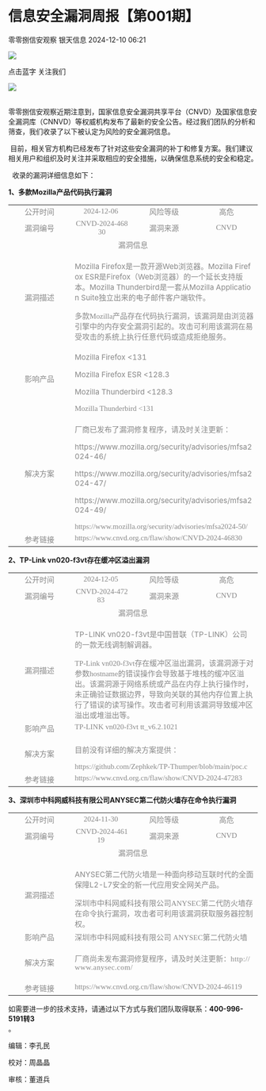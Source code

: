 #  信息安全漏洞周报【第001期】   
零零捌信安观察  银天信息   2024-12-10 06:21  
  
![](https://mmbiz.qpic.cn/mmbiz_gif/iaM7XcVgdNJc2pDKcAS3OJSSqBWRlEPc0ZCJ2Nmafxe5Ln5YMWA7JhclCjsO9QDrsNB0ofETavP2SRDiah8BAAhQ/640?wx_fmt=gif&from=appmsg "")  
  
点击蓝字 关注我们  
  
![](https://mmbiz.qpic.cn/mmbiz_gif/iaM7XcVgdNJc2pDKcAS3OJSSqBWRlEPc0ZCJ2Nmafxe5Ln5YMWA7JhclCjsO9QDrsNB0ofETavP2SRDiah8BAAhQ/640?wx_fmt=gif&from=appmsg "")  
  
  
   
零零捌信安观察近期注意到，国家信息安全漏洞共享平台（CNVD）及国家信息安全漏洞库（CNNVD）等权威机构发布了最新的安全公告。经过我们团队的分析和筛查，我们收录了以下被认定为风险的安全漏洞信息。  
  
 目前，相关官方机构已经发布了针对这些安全漏洞的补丁和修复方案。我们建议相关用户和组织及时关注并采取相应的安全措施，以确保信息系统的安全和稳定。  
  
  收录的漏洞详细信息如下：  
  
**1、多款Mozilla产品代码执行漏洞**  
<table><tbody><tr><td width="133" valign="middle" align="center" style="word-break: break-all;"><span style="font-family: 宋体;font-size: 15px;color: rgb(136, 136, 136);">公开时间</span></td><td width="133" valign="middle" align="center" style="word-break: break-all;"><span style="font-family: Calibri, &#34;sans-serif&#34;;font-size: 15px;color: rgb(136, 136, 136);">2024-12-06 </span></td><td width="133" valign="middle" align="center" style="word-break: break-all;"><span style="font-family: 宋体;font-size: 15px;color: rgb(136, 136, 136);">风险等级</span></td><td width="133" valign="middle" align="center" style="word-break: break-all;"><span style="font-family: 宋体;font-size: 15px;color: rgb(136, 136, 136);">高危</span></td></tr><tr><td width="133" valign="middle" align="center" style="word-break: break-all;"><span style="font-family: 宋体;font-size: 15px;color: rgb(136, 136, 136);">漏洞编号</span></td><td width="133" valign="middle" align="center" style="word-break: break-all;"><span style="font-family: Calibri, &#34;sans-serif&#34;;font-size: 15px;color: rgb(136, 136, 136);">CNVD-2024-46830</span></td><td width="133" valign="middle" align="center" style="word-break: break-all;"><span style="font-family: 宋体;font-size: 15px;color: rgb(136, 136, 136);">漏洞来源</span></td><td width="133" valign="middle" align="center" style="word-break: break-all;"><span style="font-family: Calibri, &#34;sans-serif&#34;;font-size: 15px;color: rgb(136, 136, 136);">CNVD</span></td></tr><tr><td valign="top" rowspan="1" colspan="4" align="center" style="word-break: break-all;"><span style="font-family: 宋体;font-size: 15px;color: rgb(136, 136, 136);">漏洞信息</span></td></tr><tr><td width="133" valign="middle" align="center" style="word-break: break-all;"><span style="font-family: 宋体;font-size: 15px;color: rgb(136, 136, 136);">漏洞描述</span></td><td valign="top" rowspan="1" colspan="3" style="word-break: break-all;"><p><span style="font-size: 15px;color: rgb(136, 136, 136);">Mozilla Firefox<span lang="ZH" style="font-size: 15px;font-family: 宋体;">是一款开源</span>Web<span lang="ZH" style="font-size: 15px;font-family: 宋体;">浏览器。</span>Mozilla Firefox ESR<span lang="ZH" style="font-size: 15px;font-family: 宋体;">是</span>Firefox<span lang="ZH" style="font-size: 15px;font-family: 宋体;">（</span>Web<span lang="ZH" style="font-size: 15px;font-family: 宋体;">浏览器）的一个延长支持版本。</span>Mozilla Thunderbird<span lang="ZH" style="font-size: 15px;font-family: 宋体;">是一套从</span>Mozilla Application Suite<span lang="ZH" style="font-size: 15px;font-family: 宋体;">独立出来的电子邮件客户端软件。</span><o:p></o:p></span></p><span style="font-size: 15px;color: rgb(136, 136, 136);"><span lang="ZH" style="font-size: 15px;color: rgb(136, 136, 136);font-family: 宋体;">多款</span><span lang="EN-US" style="font-size: 15px;color: rgb(136, 136, 136);font-family: Calibri, &#34;sans-serif&#34;;">Mozilla</span><span lang="ZH" style="font-size: 15px;color: rgb(136, 136, 136);font-family: 宋体;">产品存在代码执行漏洞，该漏洞是由浏览器引擎中的内存安全漏洞引起的。攻击可利用该漏洞在易受攻击的系统上执行任意代码或造成拒绝服务。</span></span></td></tr><tr><td width="133" valign="middle" align="center" style="word-break: break-all;"><span style="font-family: 宋体;font-size: 15px;color: rgb(136, 136, 136);">影响产品</span></td><td valign="top" rowspan="1" colspan="3" style="word-break: break-all;"><p><span style="font-size: 15px;color: rgb(136, 136, 136);">Mozilla Firefox &lt;131<o:p></o:p></span></p><p><span style="font-size: 15px;color: rgb(136, 136, 136);">Mozilla Firefox ESR &lt;128.3<o:p></o:p></span></p><p><span style="font-size: 15px;color: rgb(136, 136, 136);">Mozilla Thunderbird &lt;128.3<o:p></o:p></span></p><span style="font-family: Calibri, &#34;sans-serif&#34;;font-size: 15px;color: rgb(136, 136, 136);">Mozilla Thunderbird &lt;131</span></td></tr><tr><td width="133" valign="middle" align="center" style="word-break: break-all;"><span style="font-family: 宋体;font-size: 15px;color: rgb(136, 136, 136);">解决方案</span></td><td valign="top" rowspan="1" colspan="3" style="word-break: break-all;"><p><span style="font-family: 宋体;font-size: 15px;color: rgb(136, 136, 136);">厂商已发布了漏洞修复程序，请及时关注更新：</span><span style="font-size: 15px;color: rgb(136, 136, 136);"><o:p></o:p></span></p><p><span style="font-size: 15px;color: rgb(136, 136, 136);">https://www.mozilla.org/security/advisories/mfsa2024-46/<o:p></o:p></span></p><p><span style="font-size: 15px;color: rgb(136, 136, 136);">https://www.mozilla.org/security/advisories/mfsa2024-47/<o:p></o:p></span></p><p><span style="font-size: 15px;color: rgb(136, 136, 136);">https://www.mozilla.org/security/advisories/mfsa2024-49/<o:p></o:p></span></p><span style="font-family: Calibri, &#34;sans-serif&#34;;font-size: 15px;color: rgb(136, 136, 136);">https://www.mozilla.org/security/advisories/mfsa2024-50/</span></td></tr><tr><td width="133" valign="middle" align="center" style="word-break: break-all;"><span style="font-family: 宋体;font-size: 15px;color: rgb(136, 136, 136);">参考链接</span></td><td valign="top" rowspan="1" colspan="3" style="word-break: break-all;"><span style="font-family: Calibri, &#34;sans-serif&#34;;font-size: 15px;color: rgb(136, 136, 136);">https://www.cnvd.org.cn/flaw/show/CNVD-2024-46830</span></td></tr></tbody></table>  
  
**2、TP-Link vn020-f3vt存在缓冲区溢出漏洞**  
  
<table><tbody><tr><td width="133" valign="middle" align="center" style="word-break: break-all;"><span style="font-family: 宋体;font-size: 15px;color: rgb(136, 136, 136);">公开时间</span></td><td width="133" valign="middle" align="center" style="word-break: break-all;"><span style="font-family: Calibri, &#34;sans-serif&#34;;font-size: 15px;color: rgb(136, 136, 136);">2024-12-05 </span></td><td width="133" valign="middle" align="center" style="word-break: break-all;"><span style="font-family: 宋体;font-size: 15px;color: rgb(136, 136, 136);">风险等级</span></td><td width="133" valign="middle" align="center" style="word-break: break-all;"><span style="font-family: 宋体;font-size: 15px;color: rgb(136, 136, 136);">高危</span></td></tr><tr><td width="133" valign="middle" align="center" style="word-break: break-all;"><span style="font-family: 宋体;font-size: 15px;color: rgb(136, 136, 136);">漏洞编号</span></td><td width="133" valign="middle" align="center" style="word-break: break-all;"><span style="font-family: Calibri, &#34;sans-serif&#34;;font-size: 15px;color: rgb(136, 136, 136);">CNVD-2024-47283 </span></td><td width="133" valign="middle" align="center" style="word-break: break-all;"><span style="font-family: 宋体;font-size: 15px;color: rgb(136, 136, 136);">漏洞来源</span></td><td width="133" valign="middle" align="center" style="word-break: break-all;"><span style="font-family: Calibri, &#34;sans-serif&#34;;font-size: 15px;color: rgb(136, 136, 136);">CNVD</span></td></tr><tr><td valign="top" rowspan="1" colspan="4" align="center" style="word-break: break-all;"><span style="font-family: 宋体;font-size: 15px;color: rgb(136, 136, 136);">漏洞信息</span></td></tr><tr><td width="133" valign="middle" align="center" style="word-break: break-all;"><span style="font-family: 宋体;font-size: 15px;color: rgb(136, 136, 136);">漏洞描述</span></td><td valign="top" rowspan="1" colspan="3" style="word-break: break-all;"><p><span style="font-size: 15px;color: rgb(136, 136, 136);">TP-LINK vn020-f3vt<span lang="ZH" style="font-size: 15px;font-family: 宋体;">是中国普联（</span>TP-LINK<span lang="ZH" style="font-size: 15px;font-family: 宋体;">）公司的一款无线调制解调器。</span><o:p></o:p></span></p><span style="font-size: 15px;color: rgb(136, 136, 136);"><span lang="EN-US" style="font-size: 15px;color: rgb(136, 136, 136);font-family: Calibri, &#34;sans-serif&#34;;">TP-Link vn020-f3vt</span><span lang="ZH" style="font-size: 15px;color: rgb(136, 136, 136);font-family: 宋体;">存在缓冲区溢出漏洞，该漏洞源于对参数</span><span lang="EN-US" style="font-size: 15px;color: rgb(136, 136, 136);font-family: Calibri, &#34;sans-serif&#34;;">hostname</span><span lang="ZH" style="font-size: 15px;color: rgb(136, 136, 136);font-family: 宋体;">的错误操作会导致基于堆栈的缓冲区溢出。该漏洞源于网络系统或产品在内存上执行操作时，未正确验证数据边界，导致向关联的其他内存位置上执行了错误的读写操作。攻击者可利用该漏洞导致缓冲区溢出或堆溢出等。</span></span></td></tr><tr><td width="133" valign="middle" align="center" style="word-break: break-all;"><span style="font-family: 宋体;font-size: 15px;color: rgb(136, 136, 136);">影响产品</span></td><td valign="top" rowspan="1" colspan="3" style="word-break: break-all;"><span style="font-family: Calibri, &#34;sans-serif&#34;;font-size: 15px;color: rgb(136, 136, 136);">TP-LINK vn020-f3vt tt_v6.2.1021</span></td></tr><tr><td width="133" valign="middle" align="center" style="word-break: break-all;"><span style="font-family: 宋体;font-size: 15px;color: rgb(136, 136, 136);">解决方案</span></td><td valign="top" rowspan="1" colspan="3" style="word-break: break-all;"><p><span style="font-family: 宋体;font-size: 15px;color: rgb(136, 136, 136);">目前没有详细的解决方案提供：</span><span style="font-size: 15px;color: rgb(136, 136, 136);"><o:p></o:p></span></p><span style="font-family: Calibri, &#34;sans-serif&#34;;font-size: 15px;color: rgb(136, 136, 136);">https://github.com/Zephkek/TP-Thumper/blob/main/poc.c</span></td></tr><tr><td width="133" valign="middle" align="center" style="word-break: break-all;"><span style="font-family: 宋体;font-size: 15px;color: rgb(136, 136, 136);">参考链接</span></td><td valign="top" rowspan="1" colspan="3" style="word-break: break-all;"><span style="font-family: Calibri, &#34;sans-serif&#34;;font-size: 15px;color: rgb(136, 136, 136);">https://www.cnvd.org.cn/flaw/show/CNVD-2024-47283</span></td></tr></tbody></table>  
  
  
**3、深圳市中科网威科技有限公司ANYSEC第二代防火墙存在命令执行漏洞**  
  
<table><tbody><tr><td width="133" valign="middle" align="center" style="word-break: break-all;"><span style="font-family: 宋体;font-size: 15px;color: rgb(136, 136, 136);">公开时间</span></td><td width="133" valign="middle" align="center" style="word-break: break-all;"><span style="font-family: Calibri, &#34;sans-serif&#34;;font-size: 15px;color: rgb(136, 136, 136);">2024-11-30 </span></td><td width="133" valign="middle" align="center" style="word-break: break-all;"><span style="font-family: 宋体;font-size: 15px;color: rgb(136, 136, 136);">风险等级</span></td><td width="133" valign="middle" align="center" style="word-break: break-all;"><span style="font-family: 宋体;font-size: 15px;color: rgb(136, 136, 136);">高危</span></td></tr><tr><td width="133" valign="middle" align="center" style="word-break: break-all;"><span style="font-family: 宋体;font-size: 15px;color: rgb(136, 136, 136);">漏洞编号</span></td><td width="133" valign="middle" align="center" style="word-break: break-all;"><span style="font-family: Calibri, &#34;sans-serif&#34;;font-size: 15px;color: rgb(136, 136, 136);">CNVD-2024-46119 </span></td><td width="133" valign="middle" align="center" style="word-break: break-all;"><span style="font-family: 宋体;font-size: 15px;color: rgb(136, 136, 136);">漏洞来源</span></td><td width="133" valign="middle" align="center" style="word-break: break-all;"><span style="font-family: Calibri, &#34;sans-serif&#34;;font-size: 15px;color: rgb(136, 136, 136);">CNVD</span></td></tr><tr><td valign="top" rowspan="1" colspan="4" align="center" style="word-break: break-all;"><span style="font-family: 宋体;font-size: 15px;color: rgb(136, 136, 136);">漏洞信息</span></td></tr><tr><td width="133" valign="middle" align="center" style="word-break: break-all;"><span style="font-family: 宋体;font-size: 15px;color: rgb(136, 136, 136);">漏洞描述</span></td><td valign="top" rowspan="1" colspan="3" style="word-break: break-all;"><p><span style="font-size: 15px;color: rgb(136, 136, 136);">ANYSEC<span lang="ZH" style="font-size: 15px;font-family: 宋体;">第二代防火墙‌是一种面向移动互联时代的全面保障</span>L2-L7<span lang="ZH" style="font-size: 15px;font-family: 宋体;">安全的新一代应用安全网关产品。</span><o:p></o:p></span></p><span style="font-size: 15px;color: rgb(136, 136, 136);"><span lang="ZH" style="font-size: 15px;color: rgb(136, 136, 136);font-family: 宋体;">深圳市中科网威科技有限公司</span><span lang="EN-US" style="font-size: 15px;color: rgb(136, 136, 136);font-family: Calibri, &#34;sans-serif&#34;;">ANYSEC</span><span lang="ZH" style="font-size: 15px;color: rgb(136, 136, 136);font-family: 宋体;">第二代防火墙存在命令执行漏洞，攻击者可利用该漏洞获取服务器控制权。</span></span></td></tr><tr><td width="133" valign="middle" align="center" style="word-break: break-all;"><span style="font-family: 宋体;font-size: 15px;color: rgb(136, 136, 136);">影响产品</span></td><td valign="top" rowspan="1" colspan="3" style="word-break: break-all;"><span style="font-size: 15px;color: rgb(136, 136, 136);"><span lang="ZH" style="font-size: 15px;color: rgb(136, 136, 136);font-family: 宋体;">深圳市中科网威科技有限公司</span><span lang="EN-US" style="font-size: 15px;color: rgb(136, 136, 136);font-family: Calibri, &#34;sans-serif&#34;;"> ANYSEC</span><span lang="ZH" style="font-size: 15px;color: rgb(136, 136, 136);font-family: 宋体;">第二代防火墙</span></span></td></tr><tr><td width="133" valign="middle" align="center" style="word-break: break-all;"><span style="font-family: 宋体;font-size: 15px;color: rgb(136, 136, 136);">解决方案</span></td><td valign="top" rowspan="1" colspan="3" style="word-break: break-all;"><p><span style="font-size: 15px;color: rgb(136, 136, 136);"><span lang="ZH" style="font-size: 15px;color: rgb(136, 136, 136);font-family: 宋体;">厂商尚未发布漏洞修复程序，请及时关注更新：</span><span style="font-size: 15px;color: rgb(136, 136, 136);font-family: Calibri, &#34;sans-serif&#34;;letter-spacing: 0.034em;">http://www.anysec.com/</span></span></p></td></tr><tr><td width="133" valign="middle" align="center" style="word-break: break-all;"><span style="font-family: 宋体;font-size: 15px;color: rgb(136, 136, 136);">参考链接</span></td><td valign="top" rowspan="1" colspan="3" style="word-break: break-all;"><span style="font-family: Calibri, &#34;sans-serif&#34;;font-size: 15px;color: rgb(136, 136, 136);">https://www.cnvd.org.cn/flaw/show/CNVD-2024-46119</span></td></tr></tbody></table>  
  
如需要进一步的技术支持，请通过以下方式与我们团队取得联系：**400-996-5191****转****3**  
。  
  
  
编辑：李孔民    
  
校对：周晶晶  
  
审核：董道兵  
  
